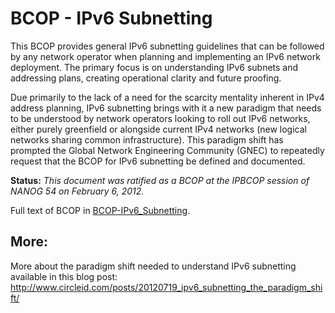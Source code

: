 # BCOP - IPv6 Subnetting

This BCOP provides general IPv6 subnetting guidelines that can be followed by any network operator when planning and implementing an IPv6 network deployment. The primary focus is on understanding IPv6 subnets and addressing plans, creating operational clarity and future proofing.

Due primarily to the lack of a need for the scarcity mentality inherent in IPv4 address planning, IPv6 subnetting brings with it a new paradigm that needs to be understood by network operators looking to roll out IPv6 networks, either purely greenfield or alongside current IPv4 networks (new logical networks sharing common infrastructure). This paradigm shift has prompted the Global Network Engineering Community (GNEC) to repeatedly request that the BCOP for IPv6 subnetting be defined and documented.

**Status:** *This document was ratified as a BCOP at the IPBCOP session of NANOG 54 on February 6, 2012.*

Full text of BCOP in [BCOP-IPv6_Subnetting](https://github.com/Open-IX/BCOP/blob/master/IPv6_Subnetting/BCOP-IPv6_Subnetting.md).

## More:
More about the paradigm shift needed to understand IPv6 subnetting available in this blog post:
http://www.circleid.com/posts/20120719_ipv6_subnetting_the_paradigm_shift/ 
